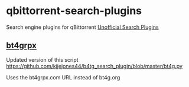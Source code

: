 # qbittorrent-search-plugins
Search engine plugins for qBittorrent
[Unofficial Search Plugins](https://github.com/qbittorrent/search-plugins/wiki/Unofficial-search-plugins)

## [bt4grpx](https://github.com/TuckerWarlock/qbittorrent-search-plugins/blob/main/bt4gprx.py)
Updated version of this script https://github.com/kjjejones44/b4tg_search_plugin/blob/master/bt4g.py

Uses the bt4grpx.com URL instead of bt4g.org
